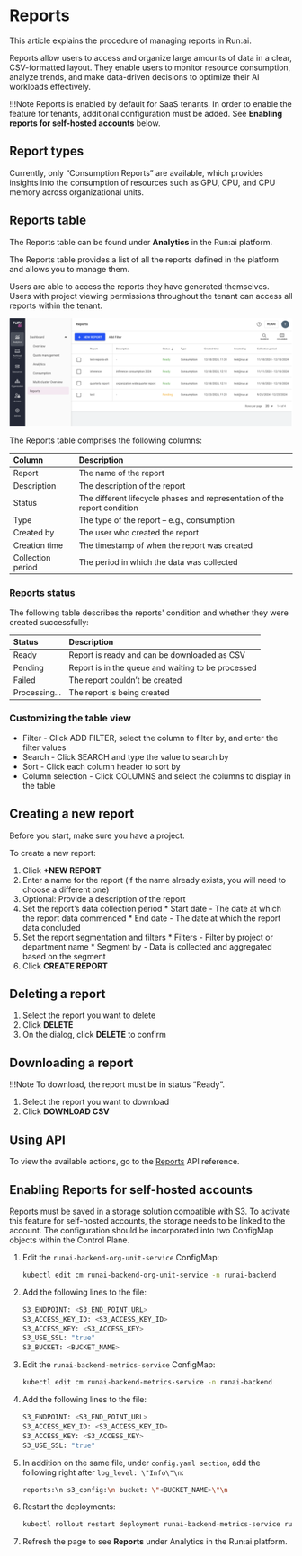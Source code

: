 
# Reports

This article explains the procedure of managing reports in Run:ai.

Reports allow users to access and organize large amounts of data in a clear, CSV-formatted layout. They enable users to monitor resource consumption, analyze trends, and make data-driven decisions to optimize their AI workloads effectively.

!!!Note
     Reports is enabled by default for SaaS tenants. In order to enable the feature for  tenants, additional configuration must be added. See **Enabling reports for self-hosted accounts** below.



## Report types

Currently, only “Consumption Reports” are available, which provides insights into the consumption of resources such as GPU, CPU, and CPU memory across organizational units.

## Reports table

The Reports table can be found under **Analytics** in the Run:ai platform.

The Reports table provides a list of all the reports defined in the platform and allows you to manage them.

Users are able to access the reports they have generated themselves. Users with project viewing permissions throughout the tenant can access all reports within the tenant.

![](img/reports-table.png)


The Reports table comprises the following columns:

| Column | Description |
| :---- | :---- |
| Report | The name of the report |
| Description | The description of the report|
| Status | The different lifecycle phases and representation of the report condition |
| Type | The type of the report – e.g., consumption |
| Created by | The user who created the report |
| Creation time | The timestamp of when the report was created |
| Collection period| The period in which the data was collected |

### Reports status

The following table describes the reports' condition and whether they were created successfully:

| Status | Description | 
| :---- | :---- | 
| Ready | Report is ready and can be downloaded as CSV |
| Pending | Report is in the queue and waiting to be processed |  
| Failed | The report couldn’t be created | 
| Processing... | The report is being created | 

### Customizing the table view

* Filter - Click ADD FILTER, select the column to filter by, and enter the filter values
* Search - Click SEARCH and type the value to search by
* Sort - Click each column header to sort by
* Column selection - Click COLUMNS and select the columns to display in the table

## Creating a new report

Before you start, make sure you have a project.

To create a new report:

1. Click **+NEW REPORT**
2. Enter a name for the report (if the name already exists, you will need to choose a different one)
3. Optional: Provide a description of the report
4. Set the report’s data collection period 
       * Start date - The date at which the report data commenced
       * End date - The date at which the report data concluded
5. Set the report segmentation and filters
       * Filters - Filter by project or department name
       * Segment by - Data is collected and aggregated based on the segment
6. Click **CREATE REPORT**

## Deleting a report

1. Select the report you want to delete
2. Click **DELETE**
3. On the dialog, click **DELETE** to confirm

## Downloading a report

!!!Note
     To download, the report must be in status “Ready”.

1. Select the report you want to download
2. Click **DOWNLOAD CSV**

## Using API

To view the available actions, go to the [Reports](https://api-docs.run.ai/latest/tag/Reports/) API reference.

## Enabling Reports for self-hosted accounts

Reports must be saved in a storage solution compatible with S3. To activate this feature for self-hosted accounts, the storage needs to be linked to the account. The configuration should be incorporated into two ConfigMap objects within the Control Plane.

1. Edit the `runai-backend-org-unit-service` ConfigMap:
   ``` bash
   kubectl edit cm runai-backend-org-unit-service -n runai-backend
   ```

2. Add the following lines to the file:
   ``` bash
   S3_ENDPOINT: <S3_END_POINT_URL>
   S3_ACCESS_KEY_ID: <S3_ACCESS_KEY_ID>
   S3_ACCESS_KEY: <S3_ACCESS_KEY>
   S3_USE_SSL: "true"
   S3_BUCKET: <BUCKET_NAME>
   ```

3. Edit the `runai-backend-metrics-service` ConfigMap:
   ``` bash
   kubectl edit cm runai-backend-metrics-service -n runai-backend
   ```


4. Add the following lines to the file:
   ``` bash
   S3_ENDPOINT: <S3_END_POINT_URL>
   S3_ACCESS_KEY_ID: <S3_ACCESS_KEY_ID>
   S3_ACCESS_KEY: <S3_ACCESS_KEY>
   S3_USE_SSL: "true"
   ```

5. In addition on the same file, under `config.yaml section`, add the following right after `log_level: \"Info\"\n`:
   ``` bash
   reports:\n s3_config:\n bucket: \"<BUCKET_NAME>\"\n
   ```

6. Restart the deployments:
   ``` bash
   kubectl rollout restart deployment runai-backend-metrics-service runai-backend-org-unit-service -n runai-backend
   ```

7. Refresh the page to see **Reports** under Analytics in the Run:ai platform.